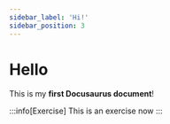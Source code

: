 ```yaml
---
sidebar_label: 'Hi!'
sidebar_position: 3
---
```


# Hello

This is my **first Docusaurus document**!

:::info[Exercise]
This is an exercise now
:::
